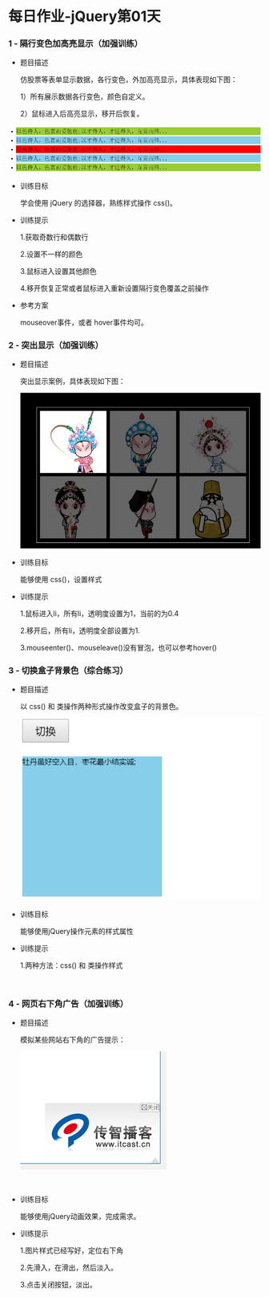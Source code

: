 # 每日作业-jQuery第01天

### 1 - 隔行变色加高亮显示（加强训练）

- 题目描述

   仿股票等表单显示数据，各行变色，外加高亮显示，具体表现如下图：

   1）所有展示数据各行变色，颜色自定义。

   2）鼠标进入后高亮显示，移开后恢复。

![001](images/001.png)

- 训练目标

  学会使用 jQuery 的选择器，熟练样式操作 css()。

- 训练提示

  1.获取奇数行和偶数行

  2.设置不一样的颜色

  3.鼠标进入设置其他颜色

  4.移开恢复正常或者鼠标进入重新设置隔行变色覆盖之前操作

- 参考方案

  mouseover事件，或者 hover事件均可。

###    2 - 突出显示（加强训练）

- 题目描述

  突出显示案例，具体表现如下图：

  ![002](images/002.png)



- 训练目标

  能够使用 css()，设置样式

- 训练提示

  1.鼠标进入li，所有li，透明度设置为1，当前的为0.4

  2.移开后，所有li，透明度全部设置为1.

  3.mouseenter()、mouseleave()没有冒泡，也可以参考hover()

###    3 - 切换盒子背景色（综合练习）

- 题目描述

  以 css() 和 类操作两种形式操作改变盒子的背景色。

  ![003](images/003.png)



- 训练目标

  能够使用jQuery操作元素的样式属性

- 训练提示

  1.两种方法：css() 和 类操作样式

  ​

### 4 - 网页右下角广告（加强训练）

- 题目描述

  模拟某些网站右下角的广告提示：

  ![004](images/004.png)

  ​

- 训练目标

  能够使用jQuery动画效果，完成需求。

- 训练提示

  1.图片样式已经写好，定位右下角

  2.先滑入，在滑出，然后淡入。

  3.点击关闭按钮，淡出。
